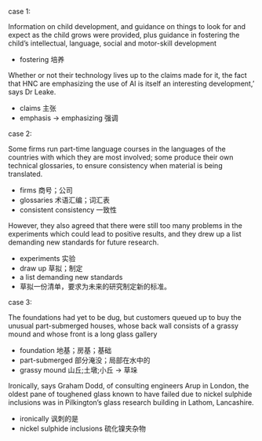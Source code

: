 case 1:

Information on child development, and guidance on things to look for and expect as the child grows were provided, 
plus guidance in fostering the child’s intellectual, language, social and motor-skill development

- fostering 培养

Whether or not their technology lives up to the claims made for it, the fact that HNC are 
emphasizing the use of AI is itself an interesting development,’ says Dr Leake.

- claims 主张
- emphasis -> emphasizing 强调 

case 2:

Some firms run part-time language courses in the languages of the countries with which they are most involved; 
some produce their own technical glossaries, to ensure consistency when material is being translated. 
- firms 商号；公司
- glossaries 术语汇编；词汇表
- consistent consistency 一致性

However, they also agreed that there were still too many problems in the experiments which could lead to positive results, 
and they drew up a list demanding new standards for future research.
- experiments 实验
- draw up 草拟；制定
- a list demanding new standards 
- 草拟一份清单，要求为未来的研究制定新的标准。

case 3:

The foundations had yet to be dug, but customers queued up to buy the unusual part-submerged houses, 
whose back wall consists of a grassy mound and whose front is a long glass gallery
- foundation 地基；房基；基础
- part-submerged 部分淹没；局部在水中的
- grassy mound 山丘;土墩;小丘 -> 草垛

Ironically, says Graham Dodd, of consulting engineers Arup in London, the oldest pane of 
toughened glass known to have failed due to nickel sulphide inclusions was in Pilkington’s glass 
research building in Lathom, Lancashire. 
- ironically 讽刺的是
- nickel sulphide inclusions 硫化镍夹杂物
